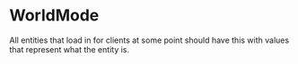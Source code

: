 # WorldMode

All entities that load in for clients at some point should have this with values that represent what the entity is.
